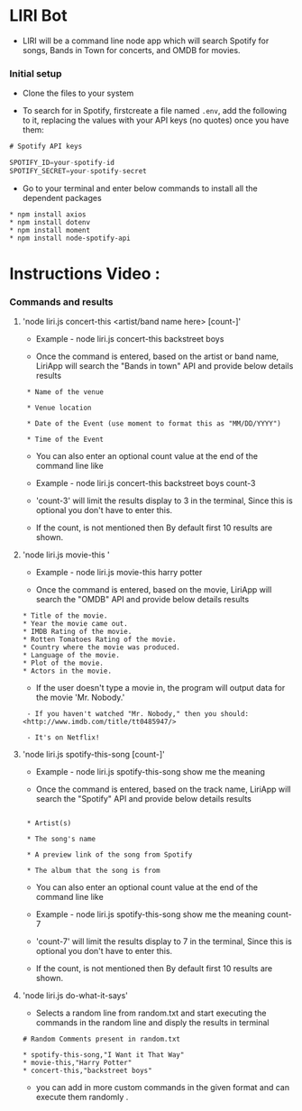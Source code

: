 # LIRI Bot

 * LIRI will be a command line node app which will search Spotify for songs, Bands in Town for concerts, and OMDB for movies.
 
 ### Initial setup
 
 * Clone the files to your system


 *  To search for in Spotify, firstcreate a file named `.env`, add the following to it, replacing the values with your API keys (no quotes) once you have them:

```js
# Spotify API keys

SPOTIFY_ID=your-spotify-id
SPOTIFY_SECRET=your-spotify-secret

```

* Go to your terminal and enter below commands to install all the dependent packages
```
* npm install axios
* npm install dotenv
* npm install moment
* npm install node-spotify-api
```

# Instructions Video :



### Commands and results

1. 'node liri.js concert-this <artist/band name here> [count-<value>]'
    
    * Example - node liri.js concert-this backstreet boys

    * Once the command is entered, based on the artist or band name, LiriApp will search the "Bands in town" API and provide below details results  

    ```
     * Name of the venue

     * Venue location

     * Date of the Event (use moment to format this as "MM/DD/YYYY")

     * Time of the Event 
    
    ```

    * You can also enter an optional count value at the end of the command line like

    * Example - node liri.js concert-this backstreet boys count-3

    * 'count-3' will limit the results display to 3 in the terminal, Since this is optional you don't have to enter this.

    * If the count, is not mentioned then By default first 10 results are shown.


2. 'node liri.js movie-this <movie name here>'

   * Example - node liri.js movie-this harry potter

    * Once the command is entered, based on the movie, LiriApp will search the "OMDB" API and provide below details results  

     ```
    * Title of the movie.
    * Year the movie came out.
    * IMDB Rating of the movie.
    * Rotten Tomatoes Rating of the movie.
    * Country where the movie was produced.
    * Language of the movie.
    * Plot of the movie.
    * Actors in the movie.
     ```
    * If the user doesn't type a movie in, the program will output data for the movie 'Mr. Nobody.'

    ```
     - If you haven't watched "Mr. Nobody," then you should: <http://www.imdb.com/title/tt0485947/>

     - It's on Netflix!
    ```

3. 'node liri.js spotify-this-song <song name here> [count-<value>]'
    
    * Example - node liri.js spotify-this-song show me the meaning

    * Once the command is entered, based on the track name, LiriApp will search the "Spotify" API and provide below details results  

    ```

     * Artist(s)

     * The song's name

     * A preview link of the song from Spotify

     * The album that the song is from
    
    ```

    * You can also enter an optional count value at the end of the command line like
    * Example - node liri.js spotify-this-song show me the meaning count-7

    * 'count-7' will limit the results display to 7 in the terminal, Since this is optional you don't have to enter this.

    * If the count, is not mentioned then By default first 10 results are shown.


4. 'node liri.js do-what-it-says'

    * Selects a random line from random.txt and start executing the commands in the random line and disply the results in terminal

    ```
    # Random Comments present in random.txt

    * spotify-this-song,"I Want it That Way"
    * movie-this,"Harry Potter"
    * concert-this,"backstreet boys"
    
    ```
     * you can add in more custom commands in the given format and can execute them randomly .